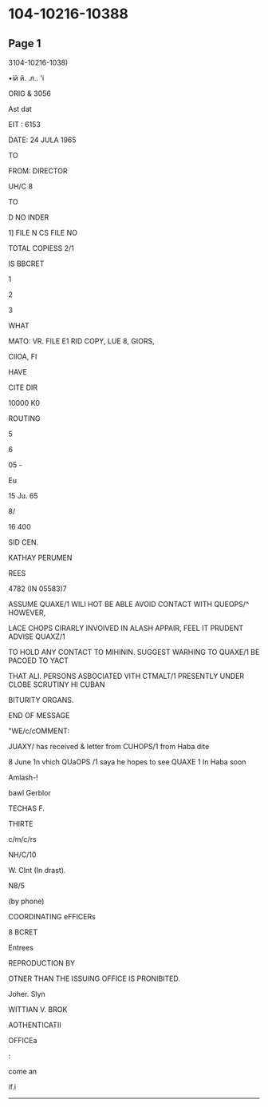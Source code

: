 # 104-10216-10388

## Page 1

3104-10216-1038)

•ій й. .л.. 'і

ORIG & 3056

Ast dat

EIT : 6153

DATE: 24 JULA 1965

TO

FROM: DIRECTOR

UH/C 8

TO

D NO INDER

1] FILE N CS FILE NO

TOTAL COPIESS 2/1

IS BBCRET

1

2

3

WHAT

MATO: VR. FILE E1 RID COPY, LUE 8, GIORS,

CIlOA, FI

HAVE

CITE DIR

10000 K0

ROUTING

5

6

05 -

Eu

15 Ju. 65

8/

16 400

SID CEN.

KATHAY PERUMEN

REES

4782 (IN 05583)7

ASSUME QUAXE/1 WILI HOT BE ABLE AVOID CONTACT WITH QUEOPS/^ HOWEVER,

LACE CHOPS CIRARLY INVOIVED IN ALASH APPAIR, FEEL IT PRUDENT ADVISE QUAXZ/1

TO HOLD ANY CONTACT TO MIHININ. SUGGEST WARHING TO QUAXE/1 BE PACOED TO YACT

THAT ALI. PERSONS ASBOCIATED VITH CTMALT/1 PRESENTLY UNDER CLOBE SCRUTINY HI CUBAN

BITURITY ORGANS.

END OF MESSAGE

"WE/c/cOMMENT:

JUAXY/ has received & letter from CUHOPS/1 from Haba dite

8 June 1n vhich QUaOPS /1 saya he hopes to see QUAXE 1 In Haba soon

Amlash-!

bawl Gerblor

TECHAS F.

THIRTE

c/m/c/rs

NH/C/10

W. CInt (In drast).

N8/5

(by phone)

COORDINATING eFFICERs

8 BCRET

Entrees

REPRODUCTION BY

OTNER THAN THE ISSUING OFFICE IS PRONIBITED.

Joher. Slyn

WITTIAN V. BROK

AOTHENTICATII

OFFICEa

:

come an

if.i

---

